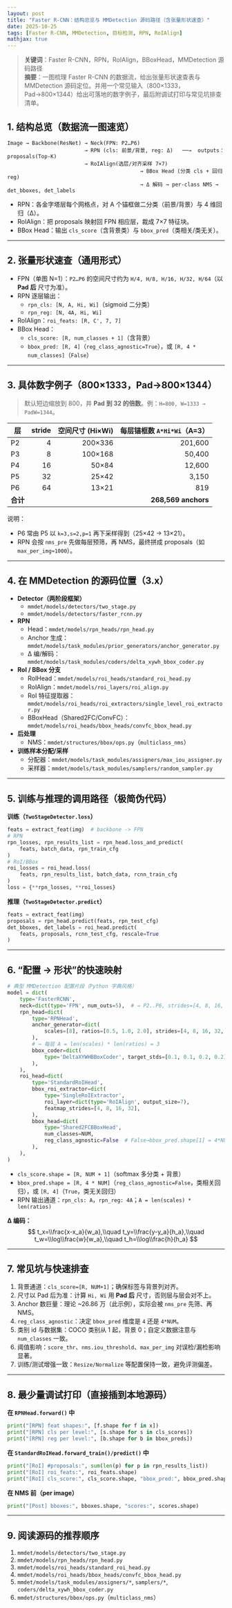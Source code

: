 ```yaml
---
layout: post
title: "Faster R-CNN：结构总览与 MMDetection 源码路径（含张量形状速查）"
date: 2025-10-25
tags: [Faster R-CNN, MMDetection, 目标检测, RPN, RoIAlign]
mathjax: true
---
```


> **关键词**：Faster R-CNN，RPN，RoIAlign，BBoxHead，MMDetection 源码路径  
> **摘要**：一图梳理 Faster R-CNN 的数据流，给出张量形状速查表与 MMDetection 源码定位。并用一个常见输入（800×1333，Pad→800×1344）给出可落地的数字例子，最后附调试打印与常见坑排查清单。
<!--more-->

## 1. 结构总览（数据流一图速览）

```
Image → Backbone(ResNet) → Neck(FPN: P2…P6)
                         → RPN (cls: 前景/背景, reg: Δ)   ──→  outputs： proposals(Top-K)
                         → RoIAlign(选层/对齐采样 7×7)
                                           → BBox Head (分类 cls + 回归 reg)
                                           → Δ 解码 → per-class NMS → det_bboxes, det_labels
```

- RPN：各金字塔层每个网格点，对 A 个锚框做二分类（前景/背景）与 4 维回归（Δ）。
- RoIAlign：把 proposals 映射回 FPN 相应层，裁成 7×7 特征块。
- BBox Head：输出 `cls_score`（含背景类）与 `bbox_pred`（类相关/类无关）。

---

## 2. 张量形状速查（通用形式）

- FPN（单图 N=1）：`P2…P6` 的空间尺寸约为 `H/4, H/8, H/16, H/32, H/64`（以 **Pad 后** 尺寸为准）。
- RPN 逐层输出：
  - `rpn_cls: [N, A, Hi, Wi]`（sigmoid 二分类）
  - `rpn_reg: [N, 4A, Hi, Wi]`
- RoIAlign：`roi_feats: [R, C', 7, 7]`
- BBox Head：
  - `cls_score: [R, num_classes + 1]`（含背景）
  - `bbox_pred: [R, 4]`（`reg_class_agnostic=True`），或 `[R, 4 * num_classes]`（`False`）

---

## 3. 具体数字例子（800×1333，Pad→800×1344）

> 默认短边缩放到 800，并 **Pad 到 32 的倍数**。例：`H=800, W=1333 → PadW=1344`。

| 层 | stride | 空间尺寸 (Hi×Wi) | 每层锚框数 `A*Hi*Wi`（A=3） |
|---|---:|---:|---:|
| P2 | 4  | 200×336 | 201,600 |
| P3 | 8  | 100×168 | 50,400 |
| P4 | 16 | 50×84   | 12,600 |
| P5 | 32 | 25×42   | 3,150 |
| P6 | 64 | 13×21   | 819 |
| **合计** |  |  | **268,569 anchors** |

说明：
- P6 常由 P5 以 `k=3,s=2,p=1` 再下采样得到（25×42 → 13×21）。
- RPN 会按 `nms_pre` 先做每层预筛，再 NMS，最终拼成 proposals（如 `max_per_img≈1000`）。

---

## 4. 在 MMDetection 的源码位置（3.x）

- **Detector（两阶段框架）**
  - `mmdet/models/detectors/two_stage.py`
  - `mmdet/models/detectors/faster_rcnn.py`
- **RPN**
  - Head：`mmdet/models/rpn_heads/rpn_head.py`
  - Anchor 生成：`mmdet/models/task_modules/prior_generators/anchor_generator.py`
  - Δ 编/解码：`mmdet/models/task_modules/coders/delta_xywh_bbox_coder.py`
- **RoI / BBox 分支**
  - RoIHead：`mmdet/models/roi_heads/standard_roi_head.py`
  - RoIAlign：`mmdet/models/roi_layers/roi_align.py`
  - RoI 特征提取器：`mmdet/models/roi_heads/roi_extractors/single_level_roi_extractor.py`
  - BBoxHead（Shared2FC/ConvFC）：`mmdet/models/roi_heads/bbox_heads/convfc_bbox_head.py`
- **后处理**
  - NMS：`mmdet/structures/bbox/ops.py`（`multiclass_nms`）
- **训练样本分配/采样**
  - 分配器：`mmdet/models/task_modules/assigners/max_iou_assigner.py`
  - 采样器：`mmdet/models/task_modules/samplers/random_sampler.py`

---

## 5. 训练与推理的调用路径（极简伪代码）

**训练（`TwoStageDetector.loss`）**
```python
feats = extract_feat(img)  # backbone -> FPN
# RPN
rpn_losses, rpn_results_list = rpn_head.loss_and_predict(
    feats, batch_data, rpn_train_cfg
)
# RoI/BBox
roi_losses = roi_head.loss(
    feats, rpn_results_list, batch_data, rcnn_train_cfg
)
loss = {**rpn_losses, **roi_losses}
```

**推理（`TwoStageDetector.predict`）**
```python
feats = extract_feat(img)
proposals = rpn_head.predict(feats, rpn_test_cfg)
det_bboxes, det_labels = roi_head.predict(
    feats, proposals, rcnn_test_cfg, rescale=True
)
```

---

## 6. “配置 → 形状”的快速映射

```python
# 典型 MMDetection 配置片段（Python 字典风格）
model = dict(
    type='FasterRCNN',
    neck=dict(type='FPN', num_outs=5),  # → P2..P6, strides=[4, 8, 16, 32, 64]
    rpn_head=dict(
        type='RPNHead',
        anchor_generator=dict(
            scales=[8], ratios=[0.5, 1.0, 2.0], strides=[4, 8, 16, 32, 64]
        ),
        # → 每层 A = len(scales) * len(ratios) = 3
        bbox_coder=dict(
            type='DeltaXYWHBBoxCoder', target_stds=[0.1, 0.1, 0.2, 0.2]
        ),
    ),
    roi_head=dict(
        type='StandardRoIHead',
        bbox_roi_extractor=dict(
            type='SingleRoIExtractor',
            roi_layer=dict(type='RoIAlign', output_size=7),
            featmap_strides=[4, 8, 16, 32],
        ),
        bbox_head=dict(
            type='Shared2FCBBoxHead',
            num_classes=NUM,
            reg_class_agnostic=False  # False→bbox_pred.shape[1] = 4*NUM；True→4
        ),
    ),
)
```

- `cls_score.shape = [R, NUM + 1]`（softmax 多分类 + 背景）
- `bbox_pred.shape = [R, 4 * NUM]`（`reg_class_agnostic=False`，类相关回归），或 `[R, 4]`（`True`，类无关回归）
- RPN 输出通道：`rpn_cls: A`，`rpn_reg: 4A`；`A = len(scales) * len(ratios)`

**Δ 编码：**
$$
t_x=\\frac{x-x_a}{w_a},\\quad
t_y=\\frac{y-y_a}{h_a},\\quad
t_w=\\log\\frac{w}{w_a},\\quad
t_h=\\log\\frac{h}{h_a}
$$

---

## 7. 常见坑与快速排查

1. 背景通道：`cls_score=[R, NUM+1]`；确保标签与背景列对齐。  
2. 尺寸以 Pad 后为准：计算 `Hi, Wi` 用 **Pad 后** 尺寸，否则层与层会对不上。  
3. Anchor 数巨量：理论 ~26.86 万（此示例），实际会被 `nms_pre` 先筛、再 NMS。  
4. `reg_class_agnostic`：决定 `bbox_pred` 维度是 `4` 还是 `4*NUM`。  
5. 类别 id 与数据集：COCO 类别从 1 起，背景 0；自定义数据注意与 `num_classes` 一致。  
6. 阈值影响：`score_thr`、`nms.iou_threshold`、`max_per_img` 对误检/漏检影响显著。  
7. 训练/测试增强一致：`Resize/Normalize` 等配置保持一致，避免评测偏差。

---

## 8. 最少量调试打印（直接插到本地源码）

**在 `RPNHead.forward()` 中**
```python
print("[RPN] feat shapes:", [f.shape for f in x])
print("[RPN] cls per level:", [s.shape for s in cls_scores])
print("[RPN] reg per level:", [b.shape for b in bbox_preds])
```

**在 `StandardRoIHead.forward_train()/predict()` 中**
```python
print("[RoI] #proposals:", sum(len(p) for p in rpn_results_list))
print("[RoI] roi_feats:", roi_feats.shape)
print("[RoI] cls_score:", cls_score.shape, "bbox_pred:", bbox_pred.shape)
```

**在 NMS 前（per image）**
```python
print("[Post] bboxes:", bboxes.shape, "scores:", scores.shape)
```

---

## 9. 阅读源码的推荐顺序

1. `mmdet/models/detectors/two_stage.py`  
2. `mmdet/models/rpn_heads/rpn_head.py`  
3. `mmdet/models/roi_heads/standard_roi_head.py`  
4. `mmdet/models/roi_heads/bbox_heads/convfc_bbox_head.py`  
5. `mmdet/models/task_modules/assigners/*`, `samplers/*`, `coders/delta_xywh_bbox_coder.py`  
6. `mmdet/structures/bbox/ops.py`（`multiclass_nms`）
